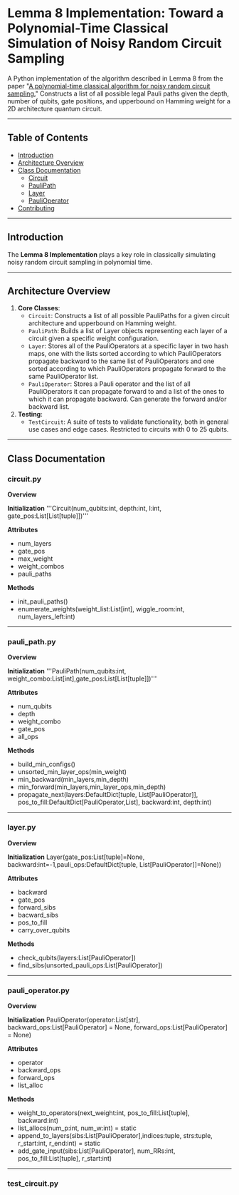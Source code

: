 # Lemma 8 Implementation: Toward a Polynomial-Time Classical Simulation of Noisy Random Circuit Sampling

A Python implementation of the algorithm described in Lemma 8 from the paper "[A polynomial-time classical algorithm for noisy random circuit sampling.](https://arxiv.org/pdf/2211.03999)" Constructs a list of all possible legal Pauli paths given the depth, number of qubits, gate positions, and upperbound on Hamming weight for a 2D architecture quantum circuit.

---

## Table of Contents

- [Introduction](#introduction)
- [Architecture Overview](#architecture-overview)
- [Class Documentation](#class-documentation)
  - [Circuit](#circuitpy)
  - [PauliPath](#pauli_pathpy)
  - [Layer](#layerpy)
  - [PauliOperator](#pauli_operatorpy)
- [Contributing](#contributing)

---

## Introduction

The **Lemma 8 Implementation** plays a key role in classically simulating noisy random circuit sampling in polynomial time. 

---

## Architecture Overview

1. **Core Classes**:
   - `Circuit`: Constructs a list of all possible PauliPaths for a given circuit architecture and upperbound on Hamming weight.
   - `PauliPath`: Builds a list of Layer objects representing each layer of a circuit given a specific weight configuration.
   - `Layer`: Stores all of the PauliOperators at a specific layer in two hash maps, one with the lists sorted according to which PauliOperators propagate backward to the same list of PauliOperators and one sorted according to which PauliOperators propagate forward to the same PauliOperator list.
   - `PauliOperator`: Stores a Pauli operator and the list of all PauliOperators it can propagate forward to and a list of the ones to which it can propagate backward. Can generate the forward and/or backward list.
2. **Testing**:
   - `TestCircuit`: A suite of tests to validate functionality, both in general use cases and edge cases. Restricted to circuits with 0 to 25 qubits.

---

## Class Documentation

### circuit.py

**Overview**

**Initialization**
   '''Circuit(num_qubits:int, depth:int, l:int, gate_pos:List[List[tuple]])'''

**Attributes**
   - num_layers
   - gate_pos
   - max_weight
   - weight_combos
   - pauli_paths

**Methods**
   - init_pauli_paths()
   - enumerate_weights(weight_list:List[int], wiggle_room:int, num_layers_left:int)

---

### pauli_path.py

**Overview**

**Initialization**
   '''PauliPath(num_qubits:int, weight_combo:List[int],gate_pos:List[List[tuple]])'''

**Attributes**
   - num_qubits
   - depth
   - weight_combo
   - gate_pos
   - all_ops

**Methods**
   - build_min_configs()
   - unsorted_min_layer_ops(min_weight)
   - min_backward(min_layers,min_depth)
   - min_forward(min_layers,min_layer_ops,min_depth)
   - propagate_next(layers:DefaultDict[tuple, List[PauliOperator]], pos_to_fill:DefaultDict[PauliOperator,List], backward:int, depth:int)

---

### layer.py

**Overview**

**Initialization**
   Layer(gate_pos:List[tuple]=None, backward:int=-1,pauli_ops:DefaultDict[tuple, List[PauliOperator]]=None))

**Attributes**
   - backward
   - gate_pos
   - forward_sibs
   - bacward_sibs
   - pos_to_fill
   - carry_over_qubits

**Methods**
   - check_qubits(layers:List[PauliOperator])
   - find_sibs(unsorted_pauli_ops:List[PauliOperator])

---

### pauli_operator.py

**Overview**

**Initialization**
   PauliOperator(operator:List[str], backward_ops:List[PauliOperator] = None, forward_ops:List[PauliOperator] = None)

**Attributes**
   - operator
   - backward_ops
   - forward_ops
   - list_alloc

**Methods**
   - weight_to_operators(next_weight:int, pos_to_fill:List[tuple], backward:int)
   - list_allocs(num_p:int, num_w:int) = static
   - append_to_layers(sibs:List[PauliOperator],indices:tuple, strs:tuple, r_start:int, r_end:int) = static
   - add_gate_input(sibs:List[PauliOperator], num_RRs:int, pos_to_fill:List[tuple], r_start:int)


---

### test_circuit.py